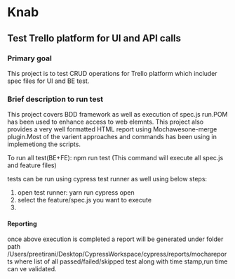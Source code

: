 # Knab

## Test Trello platform for UI and API calls

### Primary goal
This project is to test CRUD operations for Trello platform which includer spec files for UI and BE test.

### Brief description to run test
This project covers BDD framework as well as execution of spec.js run.POM has been used to enhance access to web elemnts.
This project also provides a very well formatted HTML report using Mochawesone-merge plugin.Most of the varient approaches and commands has been using in implemetiong the scripts.

To run all test(BE+FE): npm run test (This command will execute all spec.js and feature files)

tests can be run using cypress test runner as well using below steps:
1. open test runner: yarn run cypress open
2. select the feature/spec.js you want to execute
3.
#### Reporting 
once above execution is completed a report will be generated under folder path /Users/preetirani/Desktop/CypressWorkspace/cypress/reports/mochareports where list of all passed/failed/skipped test along with time stamp,run time can ve validated.



